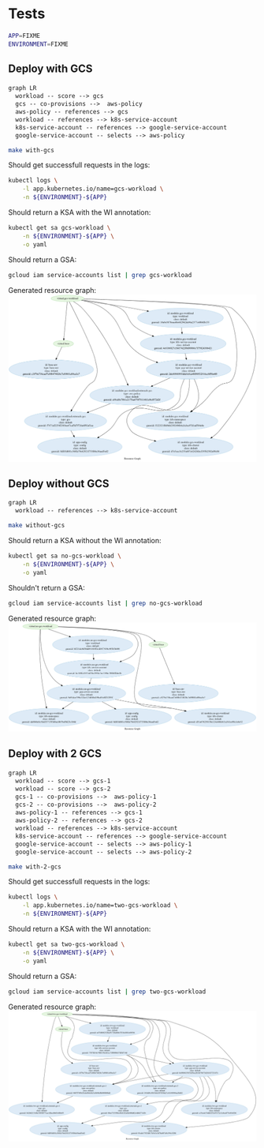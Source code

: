 # Tests

```bash
APP=FIXME
ENVIRONMENT=FIXME
```

## Deploy with GCS

```mermaid
graph LR
  workload -- score --> gcs
  gcs -- co-provisions -->  aws-policy
  aws-policy -- references --> gcs
  workload -- references --> k8s-service-account
  k8s-service-account -- references --> google-service-account
  google-service-account -- selects --> aws-policy
```

```bash
make with-gcs
```

Should get successfull requests in the logs:
```bash
kubectl logs \
    -l app.kubernetes.io/name=gcs-workload \
    -n ${ENVIRONMENT}-${APP}
```

Should return a KSA with the WI annotation:
```bash
kubectl get sa gcs-workload \
    -n ${ENVIRONMENT}-${APP} \
    -o yaml
```

Should return a GSA:
```bash
gcloud iam service-accounts list | grep gcs-workload
```

Generated resource graph:
![](./images/gcs.png)

## Deploy without GCS

```mermaid
graph LR
  workload -- references --> k8s-service-account
```

```bash
make without-gcs
```

Should return a KSA without the WI annotation:
```bash
kubectl get sa no-gcs-workload \
    -n ${ENVIRONMENT}-${APP} \
    -o yaml
```

Shouldn't return a GSA:
```bash
gcloud iam service-accounts list | grep no-gcs-workload
```

Generated resource graph:
![](./images/no-gcs.png)

## Deploy with 2 GCS

```mermaid
graph LR
  workload -- score --> gcs-1
  workload -- score --> gcs-2
  gcs-1 -- co-provisions -->  aws-policy-1
  gcs-2 -- co-provisions -->  aws-policy-2
  aws-policy-1 -- references --> gcs-1
  aws-policy-2 -- references --> gcs-2
  workload -- references --> k8s-service-account
  k8s-service-account -- references --> google-service-account
  google-service-account -- selects --> aws-policy-1
  google-service-account -- selects --> aws-policy-2
```

```bash
make with-2-gcs
```

Should get successfull requests in the logs:
```bash
kubectl logs \
    -l app.kubernetes.io/name=two-gcs-workload \
    -n ${ENVIRONMENT}-${APP}
```

Should return a KSA with the WI annotation:
```bash
kubectl get sa two-gcs-workload \
    -n ${ENVIRONMENT}-${APP} \
    -o yaml
```

Should return a GSA:
```bash
gcloud iam service-accounts list | grep two-gcs-workload
```

Generated resource graph:
![](./images/2-gcs.png)